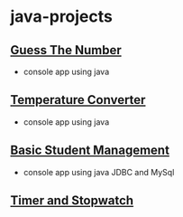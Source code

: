 # java-projects

## [Guess The Number](./guess-the-number/)
- console app using java

## [Temperature Converter](./temperature-converter)
- console app using java

## [Basic Student Management](./basic-student-managment/)
- console app using java JDBC and MySql

## [Timer and Stopwatch](./timer-and-stopwatch/)

